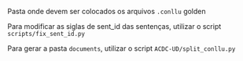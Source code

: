 Pasta onde devem ser colocados os arquivos `.conllu` golden

Para modificar as siglas de sent_id das sentenças, utilizar o script `scripts/fix_sent_id.py`

Para gerar a pasta `documents`, utilizar o script `ACDC-UD/split_conllu.py`
